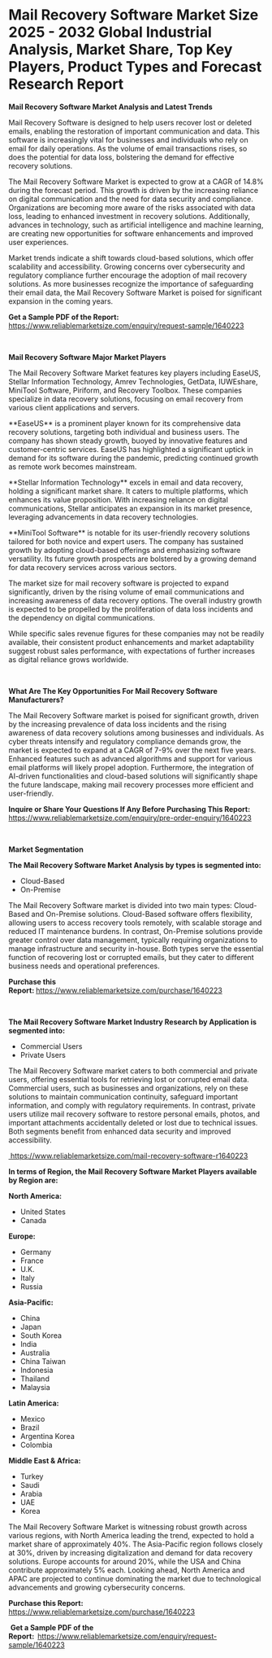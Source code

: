 <p><h1>Mail Recovery Software Market Size 2025 - 2032 Global Industrial Analysis, Market Share, Top Key Players, Product Types and Forecast Research Report</h1></p><p><strong>Mail Recovery Software Market Analysis and Latest Trends</strong></p>
<p><p>Mail Recovery Software is designed to help users recover lost or deleted emails, enabling the restoration of important communication and data. This software is increasingly vital for businesses and individuals who rely on email for daily operations. As the volume of email transactions rises, so does the potential for data loss, bolstering the demand for effective recovery solutions.</p><p>The Mail Recovery Software Market is expected to grow at a CAGR of 14.8% during the forecast period. This growth is driven by the increasing reliance on digital communication and the need for data security and compliance. Organizations are becoming more aware of the risks associated with data loss, leading to enhanced investment in recovery solutions. Additionally, advances in technology, such as artificial intelligence and machine learning, are creating new opportunities for software enhancements and improved user experiences.</p><p>Market trends indicate a shift towards cloud-based solutions, which offer scalability and accessibility. Growing concerns over cybersecurity and regulatory compliance further encourage the adoption of mail recovery solutions. As more businesses recognize the importance of safeguarding their email data, the Mail Recovery Software Market is poised for significant expansion in the coming years.</p></p>
<p><strong>Get a Sample PDF of the Report:&nbsp;</strong> <a href="https://www.reliablemarketsize.com/enquiry/request-sample/1640223?utm_campaign=1143&utm_medium=2&utm_source=Github&utm_content=ia&utm_term=16042025&utm_id=mail-recovery-software">https://www.reliablemarketsize.com/enquiry/request-sample/1640223</a></p>
<p>&nbsp;</p>
<p><strong>Mail Recovery Software Major Market Players</strong></p>
<p><p>The Mail Recovery Software Market features key players including EaseUS, Stellar Information Technology, Amrev Technologies, GetData, IUWEshare, MiniTool Software, Piriform, and Recovery Toolbox. These companies specialize in data recovery solutions, focusing on email recovery from various client applications and servers.</p><p>**EaseUS** is a prominent player known for its comprehensive data recovery solutions, targeting both individual and business users. The company has shown steady growth, buoyed by innovative features and customer-centric services. EaseUS has highlighted a significant uptick in demand for its software during the pandemic, predicting continued growth as remote work becomes mainstream.</p><p>**Stellar Information Technology** excels in email and data recovery, holding a significant market share. It caters to multiple platforms, which enhances its value proposition. With increasing reliance on digital communications, Stellar anticipates an expansion in its market presence, leveraging advancements in data recovery technologies.</p><p>**MiniTool Software** is notable for its user-friendly recovery solutions tailored for both novice and expert users. The company has sustained growth by adopting cloud-based offerings and emphasizing software versatility. Its future growth prospects are bolstered by a growing demand for data recovery services across various sectors.</p><p>The market size for mail recovery software is projected to expand significantly, driven by the rising volume of email communications and increasing awareness of data recovery options. The overall industry growth is expected to be propelled by the proliferation of data loss incidents and the dependency on digital communications.</p><p>While specific sales revenue figures for these companies may not be readily available, their consistent product enhancements and market adaptability suggest robust sales performance, with expectations of further increases as digital reliance grows worldwide.</p></p>
<p>&nbsp;</p>
<p><strong>What Are The Key Opportunities For Mail Recovery Software Manufacturers?</strong></p>
<p><p>The Mail Recovery Software market is poised for significant growth, driven by the increasing prevalence of data loss incidents and the rising awareness of data recovery solutions among businesses and individuals. As cyber threats intensify and regulatory compliance demands grow, the market is expected to expand at a CAGR of 7-9% over the next five years. Enhanced features such as advanced algorithms and support for various email platforms will likely propel adoption. Furthermore, the integration of AI-driven functionalities and cloud-based solutions will significantly shape the future landscape, making mail recovery processes more efficient and user-friendly.</p></p>
<p><strong>Inquire or Share Your Questions If Any Before Purchasing This Report:</strong> <a href="https://www.reliablemarketsize.com/enquiry/pre-order-enquiry/1640223?utm_campaign=1143&utm_medium=2&utm_source=Github&utm_content=ia&utm_term=16042025&utm_id=mail-recovery-software">https://www.reliablemarketsize.com/enquiry/pre-order-enquiry/1640223</a></p>
<p>&nbsp;</p>
<p><strong>Market Segmentation</strong></p>
<p><strong>The Mail Recovery Software Market Analysis by types is segmented into:</strong></p>
<p><ul><li>Cloud-Based</li><li>On-Premise</li></ul></p>
<p><p>The Mail Recovery Software market is divided into two main types: Cloud-Based and On-Premise solutions. Cloud-Based software offers flexibility, allowing users to access recovery tools remotely, with scalable storage and reduced IT maintenance burdens. In contrast, On-Premise solutions provide greater control over data management, typically requiring organizations to manage infrastructure and security in-house. Both types serve the essential function of recovering lost or corrupted emails, but they cater to different business needs and operational preferences.</p></p>
<p><strong>Purchase this Report:&nbsp;</strong><a href="https://www.reliablemarketsize.com/purchase/1640223?utm_campaign=1143&utm_medium=2&utm_source=Github&utm_content=ia&utm_term=16042025&utm_id=mail-recovery-software">https://www.reliablemarketsize.com/purchase/1640223</a></p>
<p>&nbsp;</p>
<p><strong>The Mail Recovery Software Market Industry Research by Application is segmented into:</strong></p>
<p><ul><li>Commercial Users</li><li>Private Users</li></ul></p>
<p><p>The Mail Recovery Software market caters to both commercial and private users, offering essential tools for retrieving lost or corrupted email data. Commercial users, such as businesses and organizations, rely on these solutions to maintain communication continuity, safeguard important information, and comply with regulatory requirements. In contrast, private users utilize mail recovery software to restore personal emails, photos, and important attachments accidentally deleted or lost due to technical issues. Both segments benefit from enhanced data security and improved accessibility.</p></p>
<p><a href="https://www.reliablemarketsize.com/mail-recovery-software-r1640223?utm_campaign=1143&utm_medium=2&utm_source=Github&utm_content=ia&utm_term=16042025&utm_id=mail-recovery-software">&nbsp;https://www.reliablemarketsize.com/mail-recovery-software-r1640223</a></p>
<p><strong>In terms of Region, the Mail Recovery Software Market Players available by Region are:</strong></p>
<p>
    <p> <strong> North America: </strong>
        <ul>
            <li>United States</li>
            <li>Canada</li>
        </ul>
        </p> 
    <p> <strong> Europe: </strong>
        <ul>
            <li>Germany</li>
            <li>France</li>
            <li>U.K.</li>
            <li>Italy</li>
            <li>Russia</li>
        </ul>
        </p> 
    <p> <strong> Asia-Pacific: </strong>
        <ul>
            <li>China</li>
            <li>Japan</li>
            <li>South Korea</li>
            <li>India</li>
            <li>Australia</li>
            <li>China Taiwan</li>
            <li>Indonesia</li>
            <li>Thailand</li>
            <li>Malaysia</li>
        </ul>
        </p> 
    <p> <strong> Latin America: </strong>
        <ul>
            <li>Mexico</li>
            <li>Brazil</li>
            <li>Argentina Korea</li>
            <li>Colombia</li>
        </ul>
        </p> 
    <p> <strong> Middle East & Africa: </strong>
        <ul>
            <li>Turkey</li>
            <li>Saudi</li>
            <li>Arabia</li>
            <li>UAE</li>
            <li>Korea</li>
        </ul>
    </p>
    </p>
<p><p>The Mail Recovery Software Market is witnessing robust growth across various regions, with North America leading the trend, expected to hold a market share of approximately 40%. The Asia-Pacific region follows closely at 30%, driven by increasing digitalization and demand for data recovery solutions. Europe accounts for around 20%, while the USA and China contribute approximately 5% each. Looking ahead, North America and APAC are projected to continue dominating the market due to technological advancements and growing cybersecurity concerns.</p></p>
<p><strong>Purchase this Report: </strong><a href="https://www.reliablemarketsize.com/purchase/1640223?utm_campaign=1143&utm_medium=2&utm_source=Github&utm_content=ia&utm_term=16042025&utm_id=mail-recovery-software">https://www.reliablemarketsize.com/purchase/1640223</a></p>
<p>&nbsp;<strong>Get a Sample PDF of the Report:&nbsp;&nbsp;</strong><a href="https://www.reliablemarketsize.com/enquiry/request-sample/1640223?utm_campaign=1143&utm_medium=2&utm_source=Github&utm_content=ia&utm_term=16042025&utm_id=mail-recovery-software">https://www.reliablemarketsize.com/enquiry/request-sample/1640223</a></p>
<p><strong></strong></p>
<p><p></p><p></p><p></p></p>